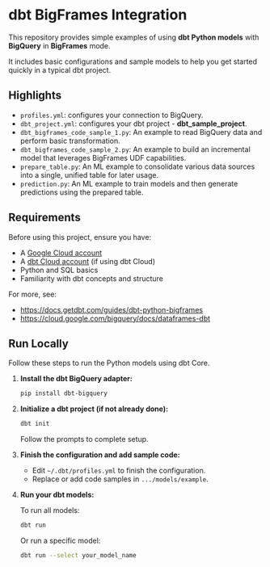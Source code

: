# dbt BigFrames Integration

This repository provides simple examples of using **dbt Python models** with **BigQuery** in **BigFrames** mode.

It includes basic configurations and sample models to help you get started quickly in a typical dbt project.

## Highlights

- `profiles.yml`: configures your connection to BigQuery.
- `dbt_project.yml`: configures your dbt project - **dbt_sample_project**.
- `dbt_bigframes_code_sample_1.py`: An example to read BigQuery data and perform basic transformation.
- `dbt_bigframes_code_sample_2.py`: An example to build an incremental model that leverages BigFrames UDF capabilities.
- `prepare_table.py`: An ML example to consolidate various data sources into a single, unified table for later usage.
- `prediction.py`: An ML example to train models and then generate predictions using the prepared table.

## Requirements

Before using this project, ensure you have:

- A [Google Cloud account](https://cloud.google.com/free?hl=en)
- A [dbt Cloud account](https://www.getdbt.com/signup) (if using dbt Cloud)
- Python and SQL basics
- Familiarity with dbt concepts and structure

For more, see:
- https://docs.getdbt.com/guides/dbt-python-bigframes
- https://cloud.google.com/bigquery/docs/dataframes-dbt

## Run Locally

Follow these steps to run the Python models using dbt Core.

1. **Install the dbt BigQuery adapter:**

    ```bash
    pip install dbt-bigquery
    ```

2. **Initialize a dbt project (if not already done):**

    ```bash
    dbt init
    ```

    Follow the prompts to complete setup.

3. **Finish the configuration and add sample code:**

    - Edit `~/.dbt/profiles.yml` to finish the configuration.
    - Replace or add code samples in `.../models/example`.

4. **Run your dbt models:**

    To run all models:

    ```bash
    dbt run
    ```

    Or run a specific model:

    ```bash
    dbt run --select your_model_name
    ```